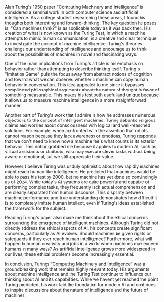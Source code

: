 Alan Turing's 1950 paper "Computing Machinery and Intelligence" is considered a seminal work in both computer science and artificial intelligence. As a college student researching these areas, I found his thoughts both interesting and forward-thinking. The key question he poses is, "Can machines think?" is as applicable today as it was back then. His creation of what is now known as the Turing Test, in which a machine attempts to mimic human communication, is a creative and clear technique to investigate the concept of machine intelligence. Turing's theories challenge our understanding of intelligence and encourage us to think about the possibilities of machines in novel and fascinating ways.

One of the main implications from Turing's article is his emphasis on behavior rather than attempting to describe thinking itself. Turing's "Imitation Game" pulls the focus away from abstract notions of cognition and toward what we can observe: whether a machine can copy human behavior in conversation. This idea appealed to me since it bypasses complicated philosophical arguments about the nature of thought in favor of something measurable. This makes his test both useful and unique because it allows us to measure machine intelligence in a more straightforward manner.

Another part of Turing's work that I admire is how he addresses numerous objections to the concept of intelligent machines. Turing debunks religious claims and worries about consciousness with logical and well-reasoned solutions. For example, when confronted with the assertion that robots cannot reason because they lack awareness or emotions, Turing responds that we don't need to know how a machine feels what counts is its exterior behavior. This notion grabbed me because it applies to modern AI, such as virtual assistants or chatbots, who may execute clever tasks without being aware or emotional, but we still appreciate their value.

However, I believe Turing was unduly optimistic about how rapidly machines might reach human-like intelligence. He predicted that machines would be able to pass his test by 2000, but no machine has yet done so convincingly as of 2024. While today's AI systems are quite powerful and capable of performing complex tasks, they frequently lack actual comprehension and are clearly separated from human discourse. This disparity between machine performance and true understanding demonstrates how difficult it is to completely imitate human intellect, even if Turing's ideas established the framework for the subject.

Reading Turing's paper also made me think about the ethical concerns surrounding the emergence of intelligent machines. Although Turing did not directly address the ethical aspects of AI, his concepts create significant concerns, particularly as AI evolves. Should machines be given rights or safeguards if they ever reach human intelligence? Furthermore, what will happen to human creativity and jobs in a world when machines may exceed humans in many ways? As artificial intelligence grows more widespread in our lives, these ethical problems become increasingly essential.

In conclusion, Turings “Computing Machinery and Intelligence” was a groundbreaking work that remains highly relevant today. His arguments about machine intelligence and the Turing Test continue to influence our thinking about AI and its capabilities. While we havent yet reached the point Turing predicted, his work laid the foundation for modern AI and continues to inspire discussions about the nature of intelligence and the future of machines.
